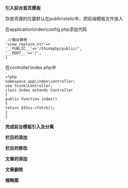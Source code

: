 **引入前台首页模板**

存放资源的位置默认在public\ststic中，把前端模板文件放入

在application\index\config.php添加代码

     //输出替换
    'view_replace_str'=>
    '__PUBLIC__'=>'/thinkphp/public/',
    '__ROOT__'=>'/',
    ]

在controller\index.php中

    <?php
    namespace app\index\controller;
    use tnink\Controller;
    class Index extends Controller
    {
    public function index()
    {
    return $this->fetch();
    }
    }


**完成前台模板引入及分离**


**栏目的添加**


**栏目的修改**


**文章的添加**

**文章删除**

**缩略图**
